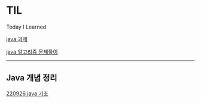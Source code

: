 # TIL
Today I Learned


[java 과제](https://github.com/yuns8708/TIL/blob/main/java/java_assignment.md)

[java 알고리즘 문제풀이](https://github.com/yuns8708/TIL/blob/main/java/java_algorithm/220924_java_algorithm.md)

---
## Java 개념 정리

[220926 java 기초](java\java_study\220926_java.md)